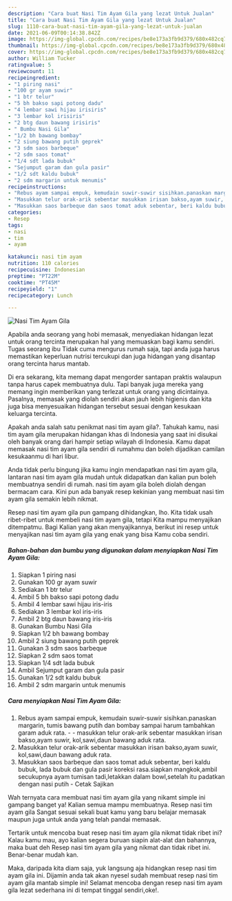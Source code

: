 ```yaml
---
description: "Cara buat Nasi Tim Ayam Gila yang lezat Untuk Jualan"
title: "Cara buat Nasi Tim Ayam Gila yang lezat Untuk Jualan"
slug: 1110-cara-buat-nasi-tim-ayam-gila-yang-lezat-untuk-jualan
date: 2021-06-09T00:14:38.842Z
image: https://img-global.cpcdn.com/recipes/be8e173a3fb9d379/680x482cq70/nasi-tim-ayam-gila-foto-resep-utama.jpg
thumbnail: https://img-global.cpcdn.com/recipes/be8e173a3fb9d379/680x482cq70/nasi-tim-ayam-gila-foto-resep-utama.jpg
cover: https://img-global.cpcdn.com/recipes/be8e173a3fb9d379/680x482cq70/nasi-tim-ayam-gila-foto-resep-utama.jpg
author: William Tucker
ratingvalue: 5
reviewcount: 11
recipeingredient:
- "1 piring nasi"
- "100 gr ayam suwir"
- "1 btr telur"
- "5 bh bakso sapi potong dadu"
- "4 lembar sawi hijau irisiris"
- "3 lembar kol irisiris"
- "2 btg daun bawang irisiris"
- " Bumbu Nasi Gila"
- "1/2 bh bawang bombay"
- "2 siung bawang putih geprek"
- "3 sdm saos barbeque"
- "2 sdm saos tomat"
- "1/4 sdt lada bubuk"
- "Sejumput garam dan gula pasir"
- "1/2 sdt kaldu bubuk"
- "2 sdm margarin untuk menumis"
recipeinstructions:
- "Rebus ayam sampai empuk, kemudain suwir-suwir sisihkan.panaskan margarin, tumis bawang putih dan bombay sampai harum tambahkan garam aduk rata. - masukkan telur orak-arik sebentar masukkan irisan bakso,ayam suwir, kol,sawi,daun bawang aduk rata."
- "Masukkan telur orak-arik sebentar masukkan irisan bakso,ayam suwir, kol,sawi,daun bawang aduk rata."
- "Masukkan saos barbeque dan saos tomat aduk sebentar, beri kaldu bubuk, lada bubuk dan gula pasir koreksi rasa.siapkan mangkok,ambil secukupnya ayam tumisan tadi,letakkan dalam bowl,setelah itu padatkan dengan nasi putih Cetak Sajikan"
categories:
- Resep
tags:
- nasi
- tim
- ayam

katakunci: nasi tim ayam 
nutrition: 110 calories
recipecuisine: Indonesian
preptime: "PT22M"
cooktime: "PT45M"
recipeyield: "1"
recipecategory: Lunch

---
```



![Nasi Tim Ayam Gila](https://img-global.cpcdn.com/recipes/be8e173a3fb9d379/680x482cq70/nasi-tim-ayam-gila-foto-resep-utama.jpg)

Apabila anda seorang yang hobi memasak, menyediakan hidangan lezat untuk orang tercinta merupakan hal yang memuaskan bagi kamu sendiri. Tugas seorang ibu Tidak cuma mengurus rumah saja, tapi anda juga harus memastikan keperluan nutrisi tercukupi dan juga hidangan yang disantap orang tercinta harus mantab.

Di era  sekarang, kita memang dapat mengorder santapan praktis walaupun tanpa harus capek membuatnya dulu. Tapi banyak juga mereka yang memang ingin memberikan yang terlezat untuk orang yang dicintainya. Pasalnya, memasak yang diolah sendiri akan jauh lebih higienis dan kita juga bisa menyesuaikan hidangan tersebut sesuai dengan kesukaan keluarga tercinta. 



Apakah anda salah satu penikmat nasi tim ayam gila?. Tahukah kamu, nasi tim ayam gila merupakan hidangan khas di Indonesia yang saat ini disukai oleh banyak orang dari hampir setiap wilayah di Indonesia. Kamu dapat memasak nasi tim ayam gila sendiri di rumahmu dan boleh dijadikan camilan kesukaanmu di hari libur.

Anda tidak perlu bingung jika kamu ingin mendapatkan nasi tim ayam gila, lantaran nasi tim ayam gila mudah untuk didapatkan dan kalian pun boleh membuatnya sendiri di rumah. nasi tim ayam gila boleh diolah dengan bermacam cara. Kini pun ada banyak resep kekinian yang membuat nasi tim ayam gila semakin lebih nikmat.

Resep nasi tim ayam gila pun gampang dihidangkan, lho. Kita tidak usah ribet-ribet untuk membeli nasi tim ayam gila, tetapi Kita mampu menyajikan ditempatmu. Bagi Kalian yang akan menyajikannya, berikut ini resep untuk menyajikan nasi tim ayam gila yang enak yang bisa Kamu coba sendiri.

<!--inarticleads1-->

##### Bahan-bahan dan bumbu yang digunakan dalam menyiapkan Nasi Tim Ayam Gila:

1. Siapkan 1 piring nasi
1. Gunakan 100 gr ayam suwir
1. Sediakan 1 btr telur
1. Ambil 5 bh bakso sapi potong dadu
1. Ambil 4 lembar sawi hijau iris-iris
1. Sediakan 3 lembar kol iris-iris
1. Ambil 2 btg daun bawang iris-iris
1. Gunakan  Bumbu Nasi Gila
1. Siapkan 1/2 bh bawang bombay
1. Ambil 2 siung bawang putih geprek
1. Gunakan 3 sdm saos barbeque
1. Siapkan 2 sdm saos tomat
1. Siapkan 1/4 sdt lada bubuk
1. Ambil Sejumput garam dan gula pasir
1. Gunakan 1/2 sdt kaldu bubuk
1. Ambil 2 sdm margarin untuk menumis




<!--inarticleads2-->

##### Cara menyiapkan Nasi Tim Ayam Gila:

1. Rebus ayam sampai empuk, kemudain suwir-suwir sisihkan.panaskan margarin, tumis bawang putih dan bombay sampai harum tambahkan garam aduk rata. - - masukkan telur orak-arik sebentar masukkan irisan bakso,ayam suwir, kol,sawi,daun bawang aduk rata.
1. Masukkan telur orak-arik sebentar masukkan irisan bakso,ayam suwir, kol,sawi,daun bawang aduk rata.
1. Masukkan saos barbeque dan saos tomat aduk sebentar, beri kaldu bubuk, lada bubuk dan gula pasir koreksi rasa.siapkan mangkok,ambil secukupnya ayam tumisan tadi,letakkan dalam bowl,setelah itu padatkan dengan nasi putih - Cetak Sajikan




Wah ternyata cara membuat nasi tim ayam gila yang nikamt simple ini gampang banget ya! Kalian semua mampu membuatnya. Resep nasi tim ayam gila Sangat sesuai sekali buat kamu yang baru belajar memasak maupun juga untuk anda yang telah pandai memasak.

Tertarik untuk mencoba buat resep nasi tim ayam gila nikmat tidak ribet ini? Kalau kamu mau, ayo kalian segera buruan siapin alat-alat dan bahannya, maka buat deh Resep nasi tim ayam gila yang nikmat dan tidak ribet ini. Benar-benar mudah kan. 

Maka, daripada kita diam saja, yuk langsung aja hidangkan resep nasi tim ayam gila ini. Dijamin anda tak akan nyesel sudah membuat resep nasi tim ayam gila mantab simple ini! Selamat mencoba dengan resep nasi tim ayam gila lezat sederhana ini di tempat tinggal sendiri,oke!.


